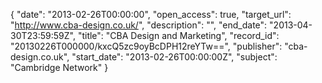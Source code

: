 {
  "date": "2013-02-26T00:00:00", 
  "open_access": true, 
  "target_url": "http://www.cba-design.co.uk/", 
  "description": "", 
  "end_date": "2013-04-30T23:59:59Z", 
  "title": "CBA Design and Marketing", 
  "record_id": "20130226T000000/kxcQ5zc9oyBcDPH12reYTw==", 
  "publisher": "cba-design.co.uk", 
  "start_date": "2013-02-26T00:00:00Z", 
  "subject": "Cambridge Network"
}

